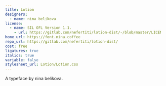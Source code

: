 ```yaml
---
title: Lotion
designers:
  - name: nina belikova
license:
  - name: SIL OFL Version 1.1.
	- url: https://gitlab.com/nefertiti/lotion-dist/-/blob/master/LICENSE
home_url: https://font.nina.coffee
repo_url: https://gitlab.com/nefertiti/lotion-dist/
cost: free
ligatures: true
italics: true
variable: false
stylesheet_url: Lotion/Lotion.css
---
```


A typeface by nina belikova.
